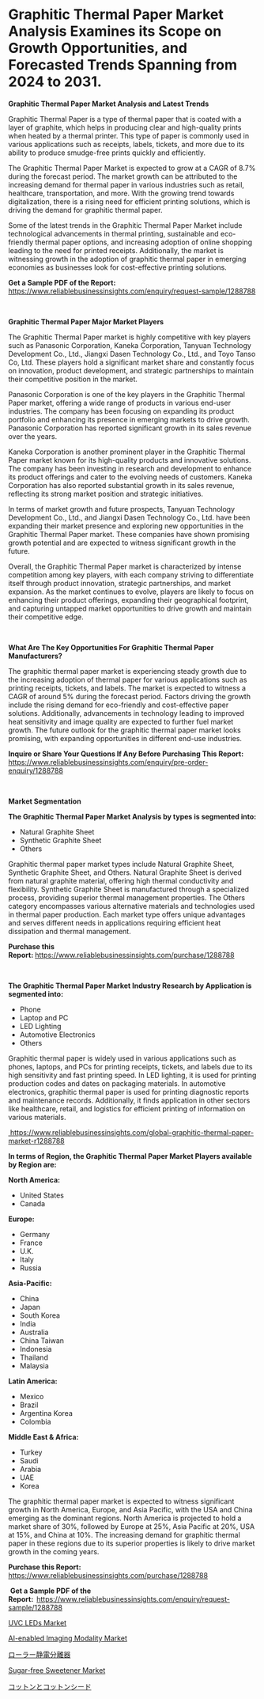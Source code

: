 <p><h1>Graphitic Thermal Paper Market Analysis Examines its Scope on Growth Opportunities, and Forecasted Trends Spanning from 2024 to 2031.</h1></p><p><strong>Graphitic Thermal Paper Market Analysis and Latest Trends</strong></p>
<p><p>Graphitic Thermal Paper is a type of thermal paper that is coated with a layer of graphite, which helps in producing clear and high-quality prints when heated by a thermal printer. This type of paper is commonly used in various applications such as receipts, labels, tickets, and more due to its ability to produce smudge-free prints quickly and efficiently.</p><p>The Graphitic Thermal Paper Market is expected to grow at a CAGR of 8.7% during the forecast period. The market growth can be attributed to the increasing demand for thermal paper in various industries such as retail, healthcare, transportation, and more. With the growing trend towards digitalization, there is a rising need for efficient printing solutions, which is driving the demand for graphitic thermal paper.</p><p>Some of the latest trends in the Graphitic Thermal Paper Market include technological advancements in thermal printing, sustainable and eco-friendly thermal paper options, and increasing adoption of online shopping leading to the need for printed receipts. Additionally, the market is witnessing growth in the adoption of graphitic thermal paper in emerging economies as businesses look for cost-effective printing solutions.</p></p>
<p><strong>Get a Sample PDF of the Report:&nbsp;</strong> <a href="https://www.reliablebusinessinsights.com/enquiry/request-sample/1288788">https://www.reliablebusinessinsights.com/enquiry/request-sample/1288788</a></p>
<p>&nbsp;</p>
<p><strong>Graphitic Thermal Paper Major Market Players</strong></p>
<p><p>The Graphitic Thermal Paper market is highly competitive with key players such as Panasonic Corporation, Kaneka Corporation, Tanyuan Technology Development Co., Ltd., Jiangxi Dasen Technology Co., Ltd., and Toyo Tanso Co, Ltd. These players hold a significant market share and constantly focus on innovation, product development, and strategic partnerships to maintain their competitive position in the market.</p><p>Panasonic Corporation is one of the key players in the Graphitic Thermal Paper market, offering a wide range of products in various end-user industries. The company has been focusing on expanding its product portfolio and enhancing its presence in emerging markets to drive growth. Panasonic Corporation has reported significant growth in its sales revenue over the years.</p><p>Kaneka Corporation is another prominent player in the Graphitic Thermal Paper market known for its high-quality products and innovative solutions. The company has been investing in research and development to enhance its product offerings and cater to the evolving needs of customers. Kaneka Corporation has also reported substantial growth in its sales revenue, reflecting its strong market position and strategic initiatives.</p><p>In terms of market growth and future prospects, Tanyuan Technology Development Co., Ltd., and Jiangxi Dasen Technology Co., Ltd. have been expanding their market presence and exploring new opportunities in the Graphitic Thermal Paper market. These companies have shown promising growth potential and are expected to witness significant growth in the future.</p><p>Overall, the Graphitic Thermal Paper market is characterized by intense competition among key players, with each company striving to differentiate itself through product innovation, strategic partnerships, and market expansion. As the market continues to evolve, players are likely to focus on enhancing their product offerings, expanding their geographical footprint, and capturing untapped market opportunities to drive growth and maintain their competitive edge.</p></p>
<p>&nbsp;</p>
<p><strong>What Are The Key Opportunities For Graphitic Thermal Paper Manufacturers?</strong></p>
<p><p>The graphitic thermal paper market is experiencing steady growth due to the increasing adoption of thermal paper for various applications such as printing receipts, tickets, and labels. The market is expected to witness a CAGR of around 5% during the forecast period. Factors driving the growth include the rising demand for eco-friendly and cost-effective paper solutions. Additionally, advancements in technology leading to improved heat sensitivity and image quality are expected to further fuel market growth. The future outlook for the graphitic thermal paper market looks promising, with expanding opportunities in different end-use industries.</p></p>
<p><strong>Inquire or Share Your Questions If Any Before Purchasing This Report:</strong> <a href="https://www.reliablebusinessinsights.com/enquiry/pre-order-enquiry/1288788">https://www.reliablebusinessinsights.com/enquiry/pre-order-enquiry/1288788</a></p>
<p>&nbsp;</p>
<p><strong>Market Segmentation</strong></p>
<p><strong>The Graphitic Thermal Paper Market Analysis by types is segmented into:</strong></p>
<p><ul><li>Natural Graphite Sheet</li><li>Synthetic Graphite Sheet</li><li>Others</li></ul></p>
<p><p>Graphitic thermal paper market types include Natural Graphite Sheet, Synthetic Graphite Sheet, and Others. Natural Graphite Sheet is derived from natural graphite material, offering high thermal conductivity and flexibility. Synthetic Graphite Sheet is manufactured through a specialized process, providing superior thermal management properties. The Others category encompasses various alternative materials and technologies used in thermal paper production. Each market type offers unique advantages and serves different needs in applications requiring efficient heat dissipation and thermal management.</p></p>
<p><strong>Purchase this Report:&nbsp;</strong><a href="https://www.reliablebusinessinsights.com/purchase/1288788">https://www.reliablebusinessinsights.com/purchase/1288788</a></p>
<p>&nbsp;</p>
<p><strong>The Graphitic Thermal Paper Market Industry Research by Application is segmented into:</strong></p>
<p><ul><li>Phone</li><li>Laptop and PC</li><li>LED Lighting</li><li>Automotive Electronics</li><li>Others</li></ul></p>
<p><p>Graphitic thermal paper is widely used in various applications such as phones, laptops, and PCs for printing receipts, tickets, and labels due to its high sensitivity and fast printing speed. In LED lighting, it is used for printing production codes and dates on packaging materials. In automotive electronics, graphitic thermal paper is used for printing diagnostic reports and maintenance records. Additionally, it finds application in other sectors like healthcare, retail, and logistics for efficient printing of information on various materials.</p></p>
<p><a href="https://www.reliablebusinessinsights.com/global-graphitic-thermal-paper-market-r1288788">&nbsp;https://www.reliablebusinessinsights.com/global-graphitic-thermal-paper-market-r1288788</a></p>
<p><strong>In terms of Region, the Graphitic Thermal Paper Market Players available by Region are:</strong></p>
<p>
    <p> <strong> North America: </strong>
        <ul>
            <li>United States</li>
            <li>Canada</li>
        </ul>
        </p> 
    <p> <strong> Europe: </strong>
        <ul>
            <li>Germany</li>
            <li>France</li>
            <li>U.K.</li>
            <li>Italy</li>
            <li>Russia</li>
        </ul>
        </p> 
    <p> <strong> Asia-Pacific: </strong>
        <ul>
            <li>China</li>
            <li>Japan</li>
            <li>South Korea</li>
            <li>India</li>
            <li>Australia</li>
            <li>China Taiwan</li>
            <li>Indonesia</li>
            <li>Thailand</li>
            <li>Malaysia</li>
        </ul>
        </p> 
    <p> <strong> Latin America: </strong>
        <ul>
            <li>Mexico</li>
            <li>Brazil</li>
            <li>Argentina Korea</li>
            <li>Colombia</li>
        </ul>
        </p> 
    <p> <strong> Middle East & Africa: </strong>
        <ul>
            <li>Turkey</li>
            <li>Saudi</li>
            <li>Arabia</li>
            <li>UAE</li>
            <li>Korea</li>
        </ul>
    </p>
    </p>
<p><p>The graphitic thermal paper market is expected to witness significant growth in North America, Europe, and Asia Pacific, with the USA and China emerging as the dominant regions. North America is projected to hold a market share of 30%, followed by Europe at 25%, Asia Pacific at 20%, USA at 15%, and China at 10%. The increasing demand for graphitic thermal paper in these regions due to its superior properties is likely to drive market growth in the coming years.</p></p>
<p><strong>Purchase this Report: </strong><a href="https://www.reliablebusinessinsights.com/purchase/1288788">https://www.reliablebusinessinsights.com/purchase/1288788</a></p>
<p>&nbsp;<strong>Get a Sample PDF of the Report:&nbsp;&nbsp;</strong><a href="https://www.reliablebusinessinsights.com/enquiry/request-sample/1288788">https://www.reliablebusinessinsights.com/enquiry/request-sample/1288788</a></p>
<p><strong></strong></p>
<p><p><a href="https://github.com/Valeridd446677/Market-Research-Report-List-1/blob/main/uvc-leds-market.md">UVC LEDs Market</a></p><p><a href="https://github.com/bushilahore52/Market-Research-Report-List-1/blob/main/ai-enabled-imaging-modality-market.md">AI-enabled Imaging Modality Market</a></p><p><a href="https://github.com/one-cool-chick/Market-Research-Report-List-2/blob/main/8317006117414.md">ローラー静電分離器</a></p><p><a href="https://issuu.com/reportprime-2/docs/sugar-free-sweetener-market-size-2030.pptx">Sugar-free Sweetener Market</a></p><p><a href="https://github.com/luffiazaza/Market-Research-Report-List-2/blob/main/5526215117413.md">コットンとコットンシード</a></p></p>